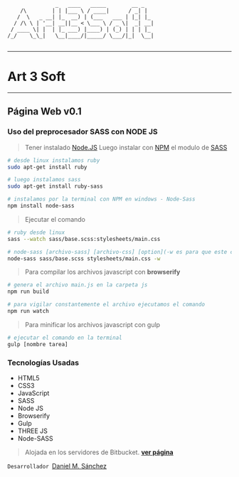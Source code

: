 ```
               _   ____   _____        __ _   
    /\        | | |___ \ / ____|      / _| |  
   /  \   _ __| |_  __) | (___   ___ | |_| |_ 
  / /\ \ | '__| __||__ < \___ \ / _ \|  _| __|
 / ____ \| |  | |_ ___) |____) | (_) | | | |_ 
/_/    \_\_|   \__|____/|_____/ \___/|_|  \__|
                                              
```

***
# **Art 3 Soft**
***

## Página Web v0.1 

### Uso del preprocesador SASS con NODE JS

> Tener instalado [Node.JS](https://nodejs.org/en/)
> Luego instalar con [NPM](https://www.npmjs.com/) el modulo de [SASS](https://www.npmjs.com/package/node-sass)

```bash
# desde linux instalamos ruby
sudo apt-get install ruby

# luego instalamos sass
sudo apt-get install ruby-sass

# instalamos por la terminal con NPM en windows - Node-Sass
npm install node-sass
```

> Ejecutar el comando

```bash
# ruby desde linux
sass --watch sass/base.scss:stylesheets/main.css

# node-sass [archivo-sass] [archivo-css] [option](-w es para que este constantemente vigilando el archivo)
node-sass sass/base.scss stylesheets/main.css -w
```

> Para compilar los archivos javascript con **browserify**

```bash
# genera el archivo main.js en la carpeta js
npm run build

# para vigilar constantemente el archivo ejecutamos el comando
npm run watch
```

> Para minificar los archivos javascript con gulp

```bash
# ejecutar el comando en la terminal
gulp [nombre tarea]
```

### Tecnologías Usadas

* HTML5
* CSS3
* JavaScript
* SASS
* Node JS
* Browserify
* Gulp
* THREE JS
* Node-SASS

> Alojada en los servidores de Bitbucket. **[ver página](http://art3soft.bitbucket.org)**

`Desarrollador `[Daniel M. Sánchez](http://github.com/dmsanchez)